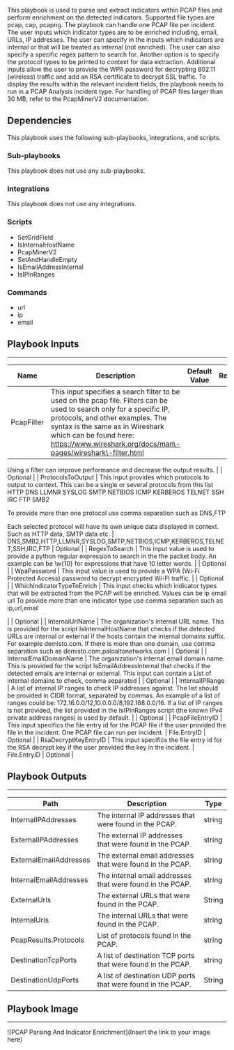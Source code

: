 This playbook is used to parse and extract indicators within PCAP files and perform enrichment on the detected indicators. Supported file types are pcap, cap, pcapng. The playbook can handle one PCAP file per incident. The user inputs which indicator types are to be enriched including, email, URLs, IP addresses. The user can specify in the inputs which indicators are internal or that will be treated as internal (not enriched). The user can also specify a specific regex pattern to search for. Another option is to specify the protocol types to be printed to context for data extraction. Additional inputs allow the user to provide the WPA password for decrypting 802.11 (wireless) traffic and add an RSA certificate to decrypt SSL traffic. To display the results within the relevant incident fields, the playbook needs to run in a PCAP Analysis incident type. For handling of PCAP files larger than 30 MB, refer to the PcapMinerV2 documentation.

## Dependencies
This playbook uses the following sub-playbooks, integrations, and scripts.

### Sub-playbooks
This playbook does not use any sub-playbooks.

### Integrations
This playbook does not use any integrations.

### Scripts
* SetGridField
* IsInternalHostName
* PcapMinerV2
* SetAndHandleEmpty
* IsEmailAddressInternal
* IsIPInRanges

### Commands
* url
* ip
* email

## Playbook Inputs
---

| **Name** | **Description** | **Default Value** | **Required** |
| --- | --- | --- | --- |
| PcapFilter | This input specifies a search filter to be used on the pcap file. Filters can be used to search only for a specific IP, protocols, and other examples. The syntax is the same as in Wireshark which can be found here: https://www.wireshark.org/docs/man\-pages/wireshark\-filter.html

Using a filter can improve performance and decrease the output results.
 |  | Optional |
| ProtocolsToOutput | This input provides which protocols to output to context. This can be a single or several protocols from this list
 HTTP
 DNS
 LLMNR
 SYSLOG
 SMTP
 NETBIOS
 ICMP
 KERBEROS
 TELNET
 SSH
 IRC
 FTP
SMB2

To provide more than one protocol use comma separation such as 
DNS,FTP

Each selected protocol will have its own unique data displayed in context. Such as HTTP data, SMTP data etc. | DNS,SMB2,HTTP,LLMNR,SYSLOG,SMTP,NETBIOS,ICMP,KERBEROS,TELNET,SSH,IRC,FTP | Optional |
| RegexToSearch | This input value is used to provide a python regular expression to search in the the packet body. An example can be \\w\{10\} for expressions that have 10 letter words. |  | Optional |
| WpaPassword | This input value is used to provide a WPA \(Wi\-Fi Protected Access\) password to decrypt encrypted Wi\-FI traffic. |  | Optional |
| WhichIndicatorTypeToEnrich | This input checks which indicator types that will be extracted from the PCAP will be enriched. Values can be
ip
email
url
To provide more than one indicator type use comma separation such as 
ip,url,email

 |  | Optional |
| InternalUrlName | The organization's internal URL name. This is provided for the script IsInternalHostName that checks if the detected URLs are internal or external if the hosts contain the internal domains suffix. For example demisto.com. If there is more than one domain, use comma separation such as demisto.com,paloaltonetworks.com |  | Optional |
| InternalEmailDomainName | The organization's internal email domain name. This is provided for the script IsEmailAddressInternal that checks if the detected emails are internal or external. This  input can contain a List of internal domains to check, comma separated |  | Optional |
| InternalIPRange | A list of internal IP ranges to check IP addresses against. The list should be provided in CIDR format, separated by commas. An example of a list of ranges could be: 172.16.0.0/12,10.0.0.0/8,192.168.0.0/16. If a list of IP ranges is not provided, the list provided in the IsIPInRanges script \(the known IPv4 private address ranges\) is used by default. |  | Optional |
| PcapFileEntryID | This input specifics the file entry id for the PCAP file if the user provided the file in the incident. One PCAP file can run per incident. | File.EntryID | Optional |
| RsaDecryptKeyEntryID | This input specifics the file entry id for the RSA decrypt key if the user provided the key in the incident. | File.EntryID | Optional |

## Playbook Outputs
---

| **Path** | **Description** | **Type** |
| --- | --- | --- |
| InternalIPAddresses | The internal IP addresses that were found in the PCAP. | string |
| ExternalIPAddresses | The external IP addresses that were found in the PCAP. | string |
| ExternalEmailAddresses | The external email addresses that were found in the PCAP. | string |
| InternalEmailAddresses | The internal email addresses that were found in the PCAP. | string |
| ExternalUrls | The external URLs that were found in the PCAP. | String |
| InternalUrls | The internal URLs that were found in the PCAP. | string |
| PcapResults.Protocols | List of protocols found in the PCAP. | string |
| DestinationTcpPorts | A list of destination TCP ports that were found in the PCAP. | string |
| DestinationUdpPorts | A list of destination UDP ports that were found in the PCAP. | String |

## Playbook Image
---
![PCAP Parsing And Indicator Enrichment](Insert the link to your image here)